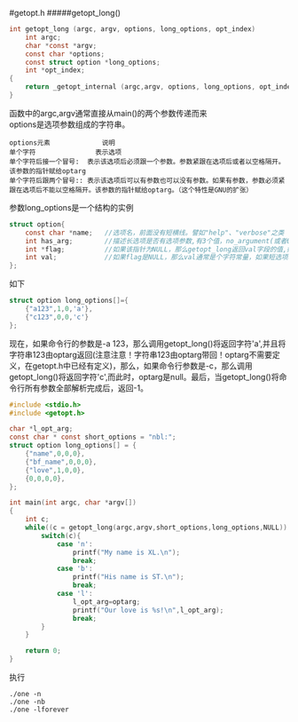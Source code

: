 #getopt.h
#####getopt_long()
```c
int getopt_long (argc, argv, options, long_options, opt_index)
	int argc;
	char *const *argv;
	const char *options;
	const struct option *long_options;
	int *opt_index;
{
	return _getopt_internal (argc,argv, options, long_options, opt_index, 0); 
}
```
函数中的argc,argv通常直接从main()的两个参数传递而来           
options是选项参数组成的字符串。       
```text
options元素             说明
单个字符               表示选项
单个字符后接一个冒号:  表示该选项后必须跟一个参数。参数紧跟在选项后或者以空格隔开。该参数的指针赋给optarg
单个字符后跟两个冒号:: 表示该选项后可以有参数也可以没有参数。如果有参数，参数必须紧跟在选项后不能以空格隔开。该参数的指针赋给optarg。（这个特性是GNU的扩张）
```
参数long_options是一个结构的实例
```c
struct option{
	const char *name; 	//选项名，前面没有短横线。譬如"help"、"verbose"之类
	int has_arg;		//描述长选项是否有选项参数,有3个值，no_argument(或者0),选项没有参数,required_argument(或者是1),选项需要参数,optional_argument(或者是2),选项参数是可选的
	int *flag;			//如果该指针为NULL，那么getopt_long返回val字段的值,如果该指针不为NULL，那么会使得它所指向的结构填入val字段的值，同时getopt_long返回0
	int val;			//如果flag是NULL，那么val通常是个字符常量，如果短选项和长选项一致，那么该字符就应该与options中
};
```
如下
```c
struct option long_options[]={
	{"a123",1,0,'a'},
	{"c123",0,0,'c'}
};
```
现在，如果命令行的参数是-a 123，那么调用getopt_long()将返回字符'a',并且将字符串123由optarg返回(注意注意！字符串123由optarg带回！optarg不需要定义，在getopt.h中已经有定义)，那么，如果命令行参数是-c，那么调用getopt_long()将返回字符'c',而此时，optarg是null。最后，当getopt_long()将命令行所有参数全部解析完成后，返回-1。
```c
#include <stdio.h>
#include <getopt.h>

char *l_opt_arg;
const char * const short_options = "nbl:";
struct option long_options[] = {
	{"name",0,0,0},
	{"bf_name",0,0,0},
	{"love",1,0,0},
	{0,0,0,0},
};

int main(int argc, char *argv[])
{
	int c;
	while((c = getopt_long(argc,argv,short_options,long_options,NULL)) != -1){
		switch(c){
			case 'n':
				printf("My name is XL.\n");
				break;
			case 'b':
				printf("His name is ST.\n");
				break;
			case 'l':
				l_opt_arg=optarg;
				printf("Our love is %s!\n",l_opt_arg);
				break;
		}
	}

	return 0;
}
```
执行
```text
./one -n
./one -nb
./one -lforever
```

